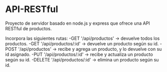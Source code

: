 # API-RESTful
Proyecto de servidor basado en node.js y express que ofrece una API RESTful de productos. 


Incorpora las siguientes rutas: 
-GET '/api/productos' -> devuelve todos los productos. 
-GET '/api/productos/:id' -> devuelve un producto según su id. 
-POST '/api/productos' -> recibe y agrega un producto, y lo devuelve con su id asignado. 
-PUT '/api/productos/:id' -> recibe y actualiza un producto según su id. 
-DELETE '/api/productos/:id' -> elimina un producto según su id.
